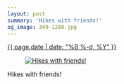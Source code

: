 ```yaml
---
layout: post
summary: 'Hikes with friends!'
og_image: 349-1280.jpg
---
```


<div class="post">
 <time>
  <a href="/349">
   {{ page.date | date: "%B %-d, %Y" }}
  </a>
 </time>
 <a href="/349">
  <figure data-taken="7/22/2014">
   <img alt="Hikes with friends!" sizes="(min-width: 700px) 50vw, calc(100vw - 2rem)" src="{{ site.assets_url }}/349-640.jpg" srcset="{{ site.assets_url }}/349-1280.jpg 1280w, {{ site.assets_url }}/349-960.jpg 960w, {{ site.assets_url }}/349-640.jpg 640w, {{ site.assets_url }}/349-320.jpg 320w"/>
  </figure>
 </a>
 <span>
  Hikes with friends!
 </span>
</div>
